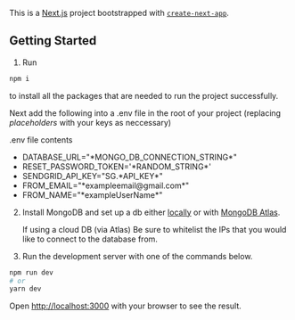 This is a [Next.js](https://nextjs.org/) project bootstrapped with [`create-next-app`](https://github.com/vercel/next.js/tree/canary/packages/create-next-app).

## Getting Started

1. Run 
```bash
npm i
```
to install all the packages that are needed to run the project successfully.

Next add the following into a .env file in the root of your project (replacing *placeholders* with your keys as neccessary)

.env file contents
<ul>
    <li>
       DATABASE_URL="*MONGO_DB_CONNECTION_STRING*"
    </li>
   <li>
     RESET_PASSWORD_TOKEN='*RANDOM_STRING*'
   </li>
   <li>
      SENDGRID_API_KEY="SG.*API_KEY*"
   </li>
   <li>
      FROM_EMAIL="*exampleemail@gmail.com*"
   </li>
   <li>
       FROM_NAME="*exampleUserName*"
   </li>
 </ul>
 
 2. Install MongoDB and set up a db either <a href="https://www.prisma.io/dataguide/mongodb/setting-up-a-local-mongodb-database">locally</a> or with <a href="https://www.mongodb.com/docs/atlas/">MongoDB Atlas</a>.
    
    If using a cloud DB (via Atlas) Be sure to whitelist the IPs that you would like to connect to the database from.
  
3. Run the development server with one of the commands below.

```bash
npm run dev
# or
yarn dev
```

Open [http://localhost:3000](http://localhost:3000) with your browser to see the result.
